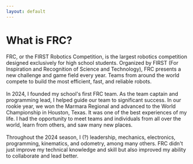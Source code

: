 ```yaml
---
layout: default
---
```


# What is FRC?

FRC, or the FIRST Robotics Competition, is the largest robotics competition designed exclusively for high school students. Organized by FIRST (For Inspiration and Recognition of Science and Technology), FRC presents a new challenge and game field every year. Teams from around the world compete to build the most efficient, fast, and reliable robots.<br>
<br>
In 2024, I founded my school's first FRC team. As the team captain and programming lead, I helped guide our team to significant success. In our rookie year, we won the Marmara Regional and advanced to the World Championship in Houston, Texas. It was one of the best experiences of my life. I had the opportunity to meet teams and individuals from all over the world, learn from others, and saw many new places.
<br>
<br>
Throughout the 2024 season, I (?) leadership, mechanics, electronics, programming, kinematics, and odometry, among many others. FRC didn't just improve my technical knowledge and skill but also improved my ability to collaborate and lead better.